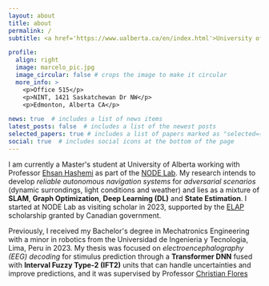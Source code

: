 ```yaml
---
layout: about
title: about
permalink: /
subtitle: <a href='https://www.ualberta.ca/en/index.html'>University of Alberta</a>

profile:
  align: right
  image: marcelo_pic.jpg
  image_circular: false # crops the image to make it circular
  more_info: >
    <p>Office 515</p>
    <p>NINT, 1421 Saskatchewan Dr NW</p>
    <p>Edmonton, Alberta CA</p>

news: true  # includes a list of news items
latest_posts: false  # includes a list of the newest posts
selected_papers: true # includes a list of papers marked as "selected={true}"
social: true  # includes social icons at the bottom of the page
---
```


I am currently a Master's student at University of Alberta working with Professor [Ehsan Hashemi](https://sites.google.com/ualberta.ca/networked-optimization-diagnos/about-us) as part of the [NODE Lab](https://sites.google.com/view/ehsan-hashemi-uwaterloo/home). My research intends to develop *reliable autonomous navigation systems* for *adversarial scenarios* (dynamic surrondings, light conditions and weather) and lies as a mixture of **SLAM**, **Graph Optimization**, **Deep Learning (DL)** and **State Estimation**. I started at NODE Lab as visiting scholar in 2023, supported by the [ELAP](https://www.educanada.ca/scholarships-bourses/can/institutions/elap-pfla.aspx?lang=eng) scholarship granted by Canadian government. 

Previously, I received my Bachelor's degree in Mechatronics Engineering with a minor in robotics from the Universidad de Ingenieria y Tecnologia, Lima, Peru in 2023. My thesis was focused on *electroencephalography (EEG) decoding* for stimulus prediction through a **Transformer DNN** fused with **Interval Fuzzy Type-2 (IFT2)** units that can handle uncertainties and improve predictions, and it was supervised by Professor [Christian Flores](https://scholar.google.com/citations?user=kHwwJn4AAAAJ&hl=pt-BR)